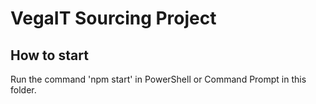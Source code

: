 # VegaIT Sourcing Project

## How to start

Run the command 'npm start' in PowerShell or Command Prompt in this folder.
